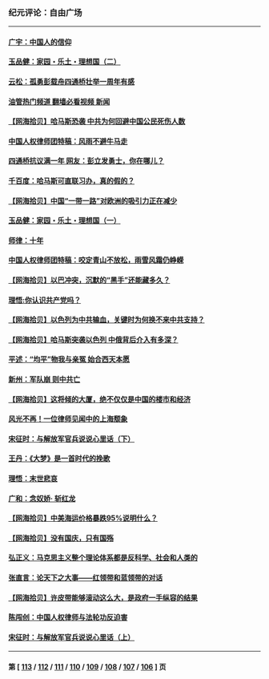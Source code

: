 ### 纪元评论：自由广场
---
#### [广宇：中国人的信仰](../../pages/nsc993/n14095640.md?10160330) 
#### [玉品健：家园・乐土・理想国（二）](../../pages/nsc993/n14095657.md?10160330) 
#### [云松：孤勇彭载舟四通桥壮举一周年有感](../../pages/nsc993/n14095635.md?10160330) 
#### [油管热门频道 翻墙必看视频 新闻](ok?10160330)
#### [【网海拾贝】哈马斯恐袭 中共为何回避中国公民死伤人数](../../pages/nsc993/n14095560.md?10160330) 
#### [中国人权律师团特稿：风雨不避牛马走](../../pages/nsc993/n14094315.md?10160330) 
#### [四通桥抗议满一年 网友：彭立发勇士，你在哪儿？](../../pages/nsc993/n14095129.md?10160330) 
#### [千百度：哈马斯可直联习办，真的假的？](../../pages/nsc993/n14095077.md?10160330) 
#### [【网海拾贝】中国“一带一路”对欧洲的吸引力正在减少](../../pages/nsc993/n14094425.md?10160330) 
#### [玉品健：家园・乐土・理想国（一）](../../pages/nsc993/n14094330.md?10160330) 
#### [师律：十年](../../pages/nsc993/n14093708.md?10160330) 
#### [中国人权律师团特稿：咬定青山不放松，雨雪风霜仍峥嵘](../../pages/nsc993/n14093693.md?10160330) 
#### [【网海拾贝】以巴冲突，沉默的“黑手”还能藏多久？](../../pages/nsc993/n14093667.md?10160330) 
#### [理悟:你认识共产党吗？](../../pages/nsc993/n14094041.md?10160330) 
#### [【网海拾贝】以色列为中共输血，关键时为何换不来中共支持？](../../pages/nsc993/n14092758.md?10160330) 
#### [【网海拾贝】哈马斯突袭以色列 中俄背后介入有多深？](../../pages/nsc993/n14091956.md?10160330) 
#### [平述：“均平”物我与亲冤 始合西天本愿](../../pages/nsc993/n14091741.md?10160330) 
#### [新州：军队崩 则中共亡](../../pages/nsc993/n14091321.md?10160330) 
#### [【网海拾贝】这将倾的大厦，绝不仅仅是中国的楼市和经济](../../pages/nsc993/n14091299.md?10160330) 
#### [风光不再！一位律师见闻中的上海颓象](../../pages/nsc993/n14091280.md?10160330) 
#### [宋征时：与解放军官兵说说心里话（下）](../../pages/nsc993/n14090950.md?10160330) 
#### [王丹：《大梦》是一首时代的挽歌](../../pages/nsc993/n14090218.md?10160330) 
#### [理悟：末世悲哀](../../pages/nsc993/n14090239.md?10160330) 
#### [广和：念奴娇· 斩红龙](../../pages/nsc993/n14090227.md?10160330) 
#### [【网海拾贝】中美海运价格暴跌95%说明什么？](../../pages/nsc993/n14090212.md?10160330) 
#### [【网海拾贝】没有国庆，只有国殇](../../pages/nsc993/n14087799.md?10160330) 
#### [弘正义：马克思主义整个理论体系都是反科学、社会和人类的](../../pages/nsc993/n14087194.md?10160330) 
#### [张直言：论天下之大事——红领带和蓝领带的对话](../../pages/nsc993/n14087488.md?10160330) 
#### [【网海拾贝】许皮带能够滚动这么大，是政府一手纵容的结果](../../pages/nsc993/n14087186.md?10160330) 
#### [陈闯创：中国人权律师与法轮功反迫害](../../pages/nsc993/n14086954.md?10160330) 
#### [宋征时：与解放军官兵说说心里话（上）](../../pages/nsc993/n14086910.md?10160330) 

---
#### 第 [ [113](./113.md?10160330) / [112](./112.md?10160330) / [111](./111.md?10160330) / [110](./110.md?10160330) / [109](./109.md?10160330) / [108](./108.md?10160330) / [107](./107.md?10160330) / [106](./106.md?10160330) ] 页
